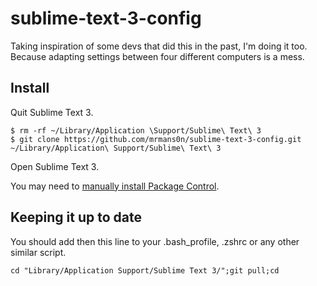 sublime-text-3-config
=====================

Taking inspiration of some devs that did this in the past, I'm doing it too. Because adapting settings between four different computers is a mess.

## Install

Quit Sublime Text 3.

    $ rm -rf ~/Library/Application \Support/Sublime\ Text\ 3
    $ git clone https://github.com/mrmans0n/sublime-text-3-config.git ~/Library/Application\ Support/Sublime\ Text\ 3

Open Sublime Text 3.

You may need to [manually install Package Control](https://sublime.wbond.net/installation).

## Keeping it up to date

You should add then this line to your .bash_profile, .zshrc or any other similar script. 

`cd "Library/Application Support/Sublime Text 3/";git pull;cd`
